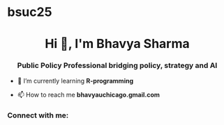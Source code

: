 # bsuc25
<h1 align="center">Hi 👋, I'm Bhavya Sharma</h1>
<h3 align="center">Public Policy Professional bridging policy, strategy and AI</h3>

- 🌱 I’m currently learning **R-programming**

- 📫 How to reach me **bhavyauchicago.gmail.com**

<h3 align="left">Connect with me:</h3>
<p align="left">
</p>

